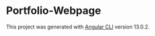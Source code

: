 # Portfolio-Webpage

This project was generated with [Angular CLI](https://github.com/angular/angular-cli) version 13.0.2.
